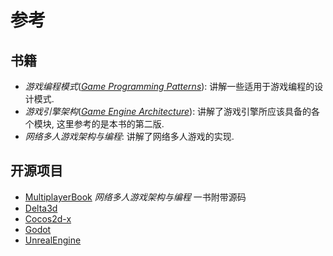 # 参考

## 书籍
- *游戏编程模式*(*[Game Programming Patterns]*): 讲解一些适用于游戏编程的设计模式.
- *游戏引擎架构*(*[Game Engine Architecture]*): 讲解了游戏引擎所应该具备的各个模块, 这里参考的是本书的第二版.
- *网络多人游戏架构与编程*: 讲解了网络多人游戏的实现.

## 开源项目
- [MultiplayerBook](https://github.com/MultiplayerBook/MultiplayerBook) *网络多人游戏架构与编程* 一书附带源码
- [Delta3d](https://github.com/delta3d/delta3d)
- [Cocos2d-x](https://github.com/cocos2d/cocos2d-x)
- [Godot](https://github.com/godotengine/godot)
- [UnrealEngine](https://github.com/EpicGames/UnrealEngine)

[Game Programming Patterns]: https://gameprogrammingpatterns.com/
[Game Engine Architecture]: https://www.gameenginebook.com/
